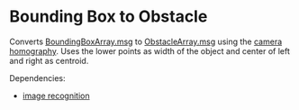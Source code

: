 # Bounding Box to Obstacle
Converts [BoundingBoxArray.msg](https://github.com/tum-phoenix/drive_ros_msgs/blob/master/msg/BoundingBoxArray.msg) to [ObstacleArray.msg](https://github.com/tum-phoenix/drive_ros_msgs/blob/master/msg/ObstacleArray.msg) using the [camera homography](https://github.com/tum-phoenix/drive_ros_camera_homography). Uses the lower points as width of the object and center of left and right as centroid.

Dependencies:
* [image recognition](https://github.com/tum-phoenix/drive_ros_image_recognition)
